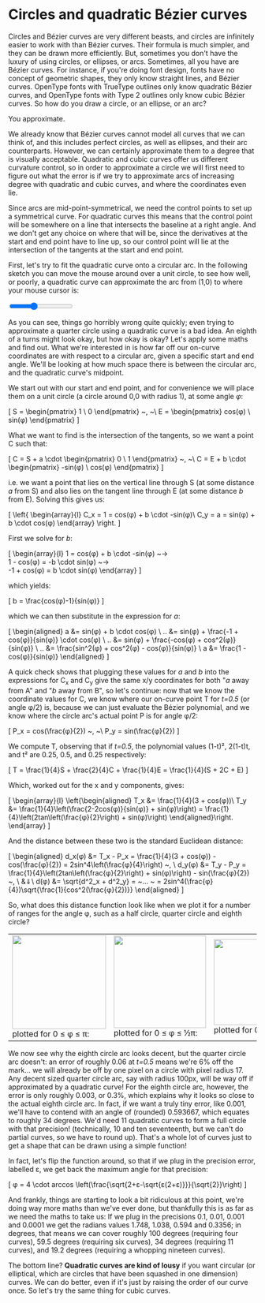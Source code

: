 # Circles and quadratic Bézier curves

Circles and Bézier curves are very different beasts, and circles are infinitely easier to work with than Bézier curves. Their formula is much simpler, and they can be drawn more efficiently. But, sometimes you don't have the luxury of using circles, or ellipses, or arcs. Sometimes, all you have are Bézier curves. For instance, if you're doing font design, fonts have no concept of geometric shapes, they only know straight lines, and Bézier curves. OpenType fonts with TrueType outlines only know quadratic Bézier curves, and OpenType fonts with Type 2 outlines only know cubic Bézier curves. So how do you draw a circle, or an ellipse, or an arc?

You approximate.

We already know that Bézier curves cannot model all curves that we can think of, and this includes perfect circles, as well as ellipses, and their arc counterparts. However, we can certainly approximate them to a degree that is visually acceptable. Quadratic and cubic curves offer us different curvature control, so in order to approximate a circle we will first need to figure out what the error is if we try to approximate arcs of increasing degree with quadratic and cubic curves, and where the coordinates even lie.

Since arcs are mid-point-symmetrical, we need the control points to set up a symmetrical curve. For quadratic curves this means that the control point will be somewhere on a line that intersects the baseline at a right angle. And we don't get any choice on where that will be, since the derivatives at the start and end point have to line up, so our control point will lie at the intersection of the tangents at the start and end point.

First, let's try to fit the quadratic curve onto a circular arc. In the following sketch you can move the mouse around over a unit circle, to see how well, or poorly, a quadratic curve can approximate the arc from (1,0) to where your mouse cursor is:

<graphics-element title="Quadratic Bézier arc approximation" width="400" height="400" src="./arc-approximation.js">
  <input type="range" min="-3.1415" max="3.1415" step="0.01" value="-0.7854" class="slide-control">
</graphics-element>

As you can see, things go horribly wrong quite quickly; even trying to approximate a quarter circle using a quadratic curve is a bad idea. An eighth of a turns might look okay, but how okay is okay? Let's apply some maths and find out. What we're interested in is how far off our on-curve coordinates are with respect to a circular arc, given a specific start and end angle. We'll be looking at how much space there is between the circular arc, and the quadratic curve's midpoint.

We start out with our start and end point, and for convenience we will place them on a unit circle (a circle around 0,0 with radius 1), at some angle *φ*:

\[
  S = \begin{pmatrix} 1 \\ 0 \end{pmatrix} ~, ~\  E = \begin{pmatrix} cos(φ) \\ sin(φ) \end{pmatrix}
\]

What we want to find is the intersection of the tangents, so we want a point C such that:

\[
  C = S + a \cdot \begin{pmatrix} 0 \\ 1 \end{pmatrix} ~, ~\ C = E + b \cdot \begin{pmatrix} -sin(φ) \\ cos(φ) \end{pmatrix}
\]

i.e. we want a point that lies on the vertical line through S (at some distance *a* from S) and also lies on the tangent line through E (at some distance *b* from E). Solving this gives us:

\[
  \left\{ \begin{array}{l}
    C_x = 1 = cos(φ) + b \cdot -sin(φ)\\
    C_y = a = sin(φ) + b \cdot cos(φ)
  \end{array} \right.
\]

First we solve for *b*:

\[
  \begin{array}{l}
    1 = cos(φ) + b \cdot -sin(φ) ~→ \
    1 - cos(φ) = -b \cdot sin(φ) ~→ \
    -1 + cos(φ) = b \cdot sin(φ)
  \end{array}
\]

which yields:

\[
  b = \frac{cos(φ)-1}{sin(φ)}
\]

which we can then substitute in the expression for *a*:

\[
  \begin{aligned}
    a &= sin(φ) + b \cdot cos(φ) \\
    .. &= sin(φ) + \frac{-1 + cos(φ)}{sin(φ)} \cdot cos(φ) \\
    .. &= sin(φ) + \frac{-cos(φ) + cos^2(φ)}{sin(φ)} \\
    .. &= \frac{sin^2(φ) + cos^2(φ) - cos(φ)}{sin(φ)} \\
    a &= \frac{1 - cos(φ)}{sin(φ)}
  \end{aligned}
\]

A quick check shows that plugging these values for *a* and *b* into the expressions for C<sub>x</sub> and C<sub>y</sub> give the same x/y coordinates for both "*a* away from A" and "*b* away from B", so let's continue: now that we know the coordinate values for C, we know where our on-curve point T for *t=0.5* (or angle φ/2) is, because we can just evaluate the Bézier polynomial, and we know where the circle arc's actual point P is for angle φ/2:

\[
  P_x = cos(\frac{φ}{2}) ~, ~\  P_y = sin(\frac{φ}{2})
\]

We compute T, observing that if *t=0.5*, the polynomial values (1-t)², 2(1-t)t, and t² are 0.25, 0.5, and 0.25 respectively:

\[
  T = \frac{1}{4}S + \frac{2}{4}C + \frac{1}{4}E = \frac{1}{4}(S + 2C + E)
\]

Which, worked out for the x and y components, gives:

\[
  \begin{array}{l}
    \left\{\begin{aligned}
    T_x &= \frac{1}{4}(3 + cos(φ))\\
    T_y &= \frac{1}{4}\left(\frac{2-2cos(φ)}{sin(φ)} + sin(φ)\right)
         = \frac{1}{4}\left(2tan\left(\frac{φ}{2}\right) + sin(φ)\right)
    \end{aligned}\right.
  \end{array}
\]

And the distance between these two is the standard Euclidean distance:

\[
  \begin{aligned}
    d_x(φ) &= T_x - P_x = \frac{1}{4}(3 + cos(φ)) - cos(\frac{φ}{2}) = 2sin^4\left(\frac{φ}{4}\right) ~, \\
    d_y(φ) &= T_y - P_y = \frac{1}{4}\left(2tan\left(\frac{φ}{2}\right) + sin(φ)\right) - sin(\frac{φ}{2}) ~, \\
    &⇓\\
    d(φ) &= \sqrt{d^2_x + d^2_y} = ~... ~ = 2sin^4(\frac{φ}{4})\sqrt{\frac{1}{cos^2(\frac{φ}{2})}}
  \end{aligned}
\]

So, what does this distance function look like when we plot it for a number of ranges for the angle φ, such as a half circle, quarter circle and eighth circle?

<table><tbody><tr><td>
  <img src="images/arc-q-pi.gif" height="190"/>
  plotted for 0 ≤ φ ≤ π:
</td><td>
  <img src="images/arc-q-pi2.gif" height="187"/>
  plotted for 0 ≤ φ ≤ ½π:
</td><td>
  <a href="https://www.wolframalpha.com/input/?i=plot+sqrt%28%281%2F4+*+%28sin%28x%29+%2B+2tan%28x%2F2%29%29+-+sin%28x%2F2%29%29%5E2+%2B+%282sin%5E4%28x%2F4%29%29%5E2%29+for+0+%3C%3D+x+%3C%3D+pi%2F4">
    <img src="images/arc-q-pi4.gif" height="174"/>
  </a>
  plotted for 0 ≤ φ ≤ ¼π:
</td></tr></tbody></table>

We now see why the eighth circle arc looks decent, but the quarter circle arc doesn't: an error of roughly 0.06 at *t=0.5* means we're 6% off the mark... we will already be off by one pixel on a circle with pixel radius 17. Any decent sized quarter circle arc, say with radius 100px, will be way off if approximated by a quadratic curve! For the eighth circle arc, however, the error is only roughly 0.003, or 0.3%, which explains why it looks so close to the actual eighth circle arc. In fact, if we want a truly tiny error, like 0.001, we'll have to contend with an angle of (rounded) 0.593667, which equates to roughly 34 degrees. We'd need 11 quadratic curves to form a full circle with that precision! (technically, 10 and ten seventeenth, but we can't do partial curves, so we have to round up). That's a whole lot of curves just to get a shape that can be drawn using a simple function!

In fact, let's flip the function around, so that if we plug in the precision error, labelled ε, we get back the maximum angle for that precision:

\[
  φ = 4 \cdot arccos \left(\frac{\sqrt{2+ε-\sqrt{ε(2+ε)}}}{\sqrt{2}}\right)
\]

And frankly, things are starting to look a bit ridiculous at this point, we're doing way more maths than we've ever done, but thankfully this is as far as we need the maths to take us: If we plug in the precisions 0.1, 0.01, 0.001 and 0.0001 we get the radians values 1.748, 1.038, 0.594 and 0.3356; in degrees, that means we can cover roughly 100 degrees (requiring four curves), 59.5 degrees (requiring six curves), 34 degrees (requiring 11 curves), and 19.2 degrees (requiring a whopping nineteen curves).

The bottom line? **Quadratic curves are kind of lousy** if you want circular (or elliptical, which are circles that have been squashed in one dimension) curves. We can do better, even if it's just by raising the order of our curve once. So let's try the same thing for cubic curves.
